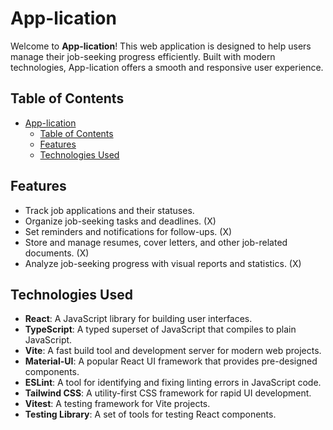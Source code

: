 # App-lication

Welcome to **App-lication**! This web application is designed to help users manage their job-seeking progress efficiently. Built with modern technologies, App-lication offers a smooth and responsive user experience.

## Table of Contents

- [App-lication](#app-lication)
  - [Table of Contents](#table-of-contents)
  - [Features](#features)
  - [Technologies Used](#technologies-used)

## Features

- Track job applications and their statuses.
- Organize job-seeking tasks and deadlines. (X)
- Set reminders and notifications for follow-ups. (X)
- Store and manage resumes, cover letters, and other job-related documents. (X)
- Analyze job-seeking progress with visual reports and statistics. (X)

## Technologies Used

- **React**: A JavaScript library for building user interfaces.
- **TypeScript**: A typed superset of JavaScript that compiles to plain JavaScript.
- **Vite**: A fast build tool and development server for modern web projects.
- **Material-UI**: A popular React UI framework that provides pre-designed components.
- **ESLint**: A tool for identifying and fixing linting errors in JavaScript code.
- **Tailwind CSS**: A utility-first CSS framework for rapid UI development.
- **Vitest**: A testing framework for Vite projects.
- **Testing Library**: A set of tools for testing React components.

